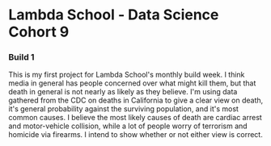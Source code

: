 # Lambda School - Data Science Cohort 9
### Build 1

This is my first project for Lambda School's monthly build week. I think media in general has people concerned over what might kill them, but that death in general is not nearly as likely as they believe. I'm using data gathered from the CDC on deaths in California to give a clear view on death, it's general probability against the surviving population, and it's most common causes. I believe the most likely causes of death are cardiac arrest and motor-vehicle collision, while a lot of people worry of terrorism and homicide via firearms. I intend to show whether or not either view is correct.
